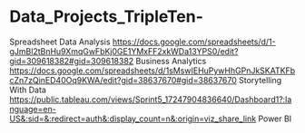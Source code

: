 # Data_Projects_TripleTen-
Spreadsheet Data Analysis
https://docs.google.com/spreadsheets/d/1-gJmBl2tBnHu9XmqGwFbKj0GE1YMxFF2xkWDa13YPS0/edit?gid=309618382#gid=309618382
Business Analytics
https://docs.google.com/spreadsheets/d/1sMswIEHuPywHhGPnJkSKATKFbcZn7zQinED40Oq9KWA/edit?gid=38637670#gid=38637670
Storytelling With Data
https://public.tableau.com/views/Sprint5_17247904836640/Dashboard1?:language=en-US&:sid=&:redirect=auth&:display_count=n&:origin=viz_share_link
Power BI
